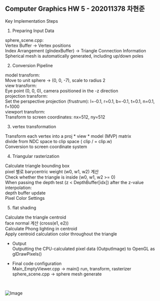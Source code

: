 ## Computer Graphics HW 5 - 202011378 차현준

Key Implementation Steps
1. Preparing Input Data

sphere_scene.cpp:<br/>
Vertex Buffer → Vertex positions<br/>
Index Arrangement (gIndexBuffer) → Triangle Connection Information<br/>
Spherical mesh is automatically generated, including up/down poles<br/>

2. Conversion Pipeline

model transform:<br/>
Move to unit sphere → (0, 0, -7), scale to radius 2<br/>
view transform:<br/>
Eye point (0, 0, 0), camera positioned in the -z direction<br/>
projection transform:<br/>
Set the perspective projection (frustrum): l=-0.1, r=0.1, b=-0.1, t=0.1, n=0.1, f=1000<br/>
viewport transform:<br/>
Transform to screen coordinates: nx=512, ny=512<br/>

3. vertex transformation

Transform each vertex into a proj * view * model (MVP) matrix<br/>
divide from NDC space to clip space ( clip / = clip.w)<br/>
Conversion to screen coordinate system<br/>

4. Triangular rasterization

Calculate triangle bounding box<br/>
pixel 별로 barycentric weight (w0, w1, w2) 계산<br/>
Check whether the triangle is inside (w0, w1, w2 >= 0)<br/>
When passing the depth test (z < DepthBuffer[idx]) after the z-value interpolation:<br/>
depth buffer update<br/>
Pixel Color Settings<br/>

5. flat shading

Calculate the triangle centroid<br/>
face normal 계산 (cross(e1, e2))<br/>
Calculate Phong lighting in centroid<br/>
Apply centroid calculation color throughout the triangle<br/>

* Output<br/>
Outputting the CPU-calculated pixel data (OutputImage) to OpenGL as glDrawPixels()<br/>

* Final code configuration<br/>
Main_EmptyViewer.cpp → main() run, transform, rasterizer<br/>
sphere_scene.cpp → sphere mesh generate<br/>
<br/>

![Image](https://github.com/user-attachments/assets/e0e3ac71-d0c6-4f6e-9957-7d4430d68ef2)

